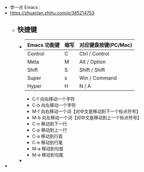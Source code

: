 - 学一点 Emacs :
- https://zhuanlan.zhihu.com/p/385214753
	- ## 快捷键
		- | Emacs 功能键      | 缩写 | 对应键盘按键(PC/Mac)     |
		  |--|--|--|
		  | Control      | C	       | Ctrl / Control   |
		  |Meta |M|Alt / Option|
		  |Shift|S|Shift / Shift|
		  |Super|s|Win / Command|
		  |Hyper|H|N / A|
			- C-f      向右移动一个字符
			- C-b     向左移动一个字符
			- M-f     向右移动一个词【对中文是移动到下一个标点符号】
			- M-b    向左移动一个词【对中文是移动到上一个标点符号】
			- C-n     移动到下一行
			- C-p     移动到上一行
			- C-a     移动到行首
			- C-e     移动到行尾
			- M-a    移动到句首
			- M-e    移动到句尾
		-
-